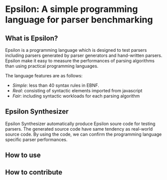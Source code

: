 # Epsilon: A simple programming language for parser benchmarking

## What is Epsilon?
Epsilon is a programming language which is designed to test parsers including parsers generated by parser generators and hand-written parsers.
Epsilon make it easy to measure the performances of parsing algorithms than using practical programming languages.

The language features are as follows: 
- *Simple*: less than 40 syntax rules in EBNF.
- *Real*: consisting of syntactic elements imported from javascript
- *Fair*: including syntactic workloads for each parsing algorithm

## Epsilon Synthesizer
Epsilon Synthesizer automatically produce Epsilon soure code for testing parsers. The generated source code have same tendency as real-world source code.
By using the code, we can confirm the programming language specific parser performances.

## How to use
## How to contribute
